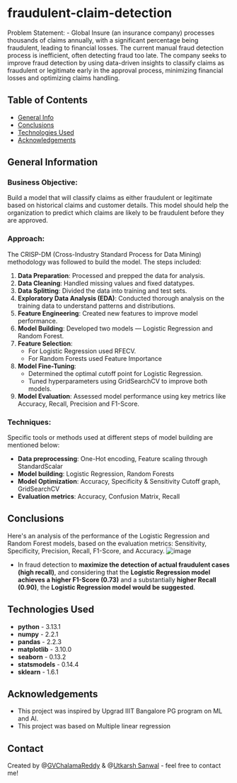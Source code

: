 # fraudulent-claim-detection
Problem Statement: - Global Insure (an insurance company) processes thousands of claims annually, with a significant percentage being fraudulent, leading to financial losses. The current manual fraud detection process is inefficient, often detecting fraud too late. The company seeks to improve fraud detection by using data-driven insights to classify claims as fraudulent or legitimate early in the approval process, minimizing financial losses and optimizing claims handling.

## Table of Contents
* [General Info](#general-information)
* [Conclusions](#conclusions)
* [Technologies Used](#technologies-used)
* [Acknowledgements](#acknowledgements)

<!-- You can include any other section that is pertinent to your problem -->

## General Information
  ### Business Objective: 
  Build a model that will classify claims as either fraudulent or legitimate based on historical claims and customer details. This model should help the organization to predict which claims are likely to be fraudulent before they are approved.

  ### Approach:
  The CRISP-DM (Cross-Industry Standard Process for Data Mining) methodology was followed to build the model. The steps included:
  1.	**Data Preparation**: Processed and prepped the data for analysis.
  2.	**Data Cleaning**: Handled missing values and fixed datatypes.
  3.	**Data Splitting**: Divided the data into training and test sets.
  4.	**Exploratory Data Analysis (EDA)**: Conducted thorough analysis on the training data to understand patterns and distributions.
  5.	**Feature Engineering**: Created new features to improve model performance.
  6.	**Model Building**: Developed two models — Logistic Regression and Random Forest.
  7.	**Feature Selection**:
         - For Logistic Regression used RFECV.
         - For Random Forests used Feature Importance
  8.	**Model Fine-Tuning**:
         - Determined the optimal cutoff point for Logistic Regression.
         - Tuned hyperparameters using GridSearchCV to improve both models.
  9.	**Model Evaluation**: Assessed model performance using key metrics like Accuracy, Recall, Precision and F1-Score.


 ### Techniques:
 Specific tools or methods used at different steps of model building are mentioned below: 
 -	**Data preprocessing**: One-Hot encoding, Feature scaling through StandardScalar 
 -	**Model building**: Logistic Regression, Random Forests 
 -	**Model Optimization**: Accuracy, Specificity & Sensitivity Cutoff graph, GridSearchCV 
 -	**Evaluation metrics**: Accuracy, Confusion Matrix, Recall

## Conclusions
Here's an analysis of the performance of the Logistic Regression and Random Forest models, based on the evaluation metrics: Sensitivity, Specificity, Precision, Recall, F1-Score, and Accuracy.
![image](https://github.com/user-attachments/assets/eb07be41-06a3-420b-bdaf-0b31205e9ecd)

- In fraud detection to **maximize the detection of actual fraudulent cases (high recall)**, and considering that the **Logistic Regression model achieves a higher F1-Score (0.73)** and a substantially **higher Recall (0.90)**, the **Logistic Regression model would be suggested**. 

## Technologies Used
- **python** - 3.13.1
- **numpy** - 2.2.1
- **pandas** - 2.2.3
- **matplotlib** - 3.10.0
- **seaborn** - 0.13.2
- **statsmodels** - 0.14.4
- **sklearn** - 1.6.1

## Acknowledgements

- This project was inspired by Upgrad IIIT Bangalore PG program on ML and AI.
- This project was based on Multiple linear regression


## Contact
Created by @[GVChalamaReddy](https://github.com/GVChalamaReddy) & @[Utkarsh Sanwal](https://github.com/infinit-loop) - feel free to contact me!


